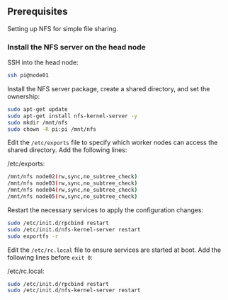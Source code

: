 ## Prerequisites

Setting up NFS for simple file sharing.

### Install the NFS server on the head node

SSH into the head node:

```bash
ssh pi@node01
```

Install the NFS server package, create a shared directory, and set the ownership:

```bash
sudo apt-get update
sudo apt-get install nfs-kernel-server -y
sudo mkdir /mnt/nfs
sudo chown -R pi:pi /mnt/nfs
```

Edit the `/etc/exports` file to specify which worker nodes can access the shared directory. Add the following lines:

/etc/exports:

```bash
/mnt/nfs node02(rw,sync,no_subtree_check)
/mnt/nfs node03(rw,sync,no_subtree_check)
/mnt/nfs node04(rw,sync,no_subtree_check)
/mnt/nfs node05(rw,sync,no_subtree_check)
```

Restart the necessary services to apply the configuration changes:

```bash
sudo /etc/init.d/rpcbind restart
sudo /etc/init.d/nfs-kernel-server restart
sudo exportfs -r
```

Edit the `/etc/rc.local` file to ensure services are started at boot. Add the following lines before `exit 0`:

/etc/rc.local:

```bash
sudo /etc/init.d/rpcbind restart
sudo /etc/init.d/nfs-kernel-server restart
```
